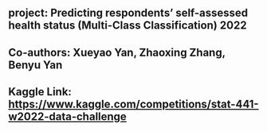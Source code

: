 ## project: Predicting respondents’ self-assessed health status (Multi-Class Classification) 2022
## Co-authors: Xueyao Yan, Zhaoxing Zhang, Benyu Yan
## Kaggle Link: https://www.kaggle.com/competitions/stat-441-w2022-data-challenge
